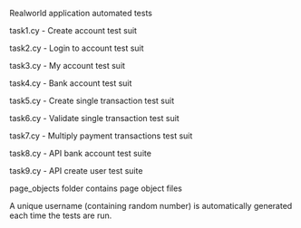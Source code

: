 Realworld application automated tests

task1.cy - Create account test suit

task2.cy - Login to account test suit

task3.cy - My account test suit

task4.cy - Bank account test suit

task5.cy - Create single transaction test suit

task6.cy - Validate single transaction test suit

task7.cy - Multiply payment transactions test suit

task8.cy - API bank account test suite

task9.cy - API create user test suite


page_objects folder contains page object files


A unique username (containing random number) is automatically generated each time the tests are run.



